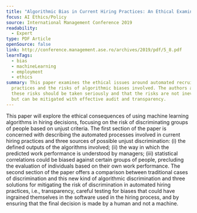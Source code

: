 ```yaml
---
title: "Algorithmic Bias in Current Hiring Practices: An Ethical Examination"
focus: AI Ethics/Policy
source: International Management Conference 2019
readability:
  - Expert
type: PDF Article
openSource: false
link: http://conference.management.ase.ro/archives/2019/pdf/5_8.pdf
learnTags:
  - bias
  - machineLearning
  - employment
  - ethics
summary: This paper examines the ethical issues around automated recruitment
  practices and the risks of algorithmic biases involved. The authors argue that
  these risks should be taken seriously and that the risks are not inevitable
  but can be mitigated with effective audit and transparency.
---
```

This paper will explore the ethical consequences of using machine learning algorithms in hiring decisions, focusing on the risk of discriminating groups of people based on unjust criteria. The first section of the paper is concerned with describing the automated processes involved in current hiring practices and three sources of possible unjust discrimination: (i) the defined outputs of the algorithms involved; (ii) the way in which the predicted work performance is understood by managers; (iii) statistical correlations could be biased against certain groups of people, precluding the evaluation of individuals based on their own work performance. The second section of the paper offers a comparison between traditional cases of discrimination and this new kind of algorithmic discrimination and three solutions for mitigating the risk of discrimination in automated hiring practices, i.e., transparency, careful testing for biases that could have ingrained themselves in the software used in the hiring process, and by ensuring that the final decision is made by a human and not a machine.